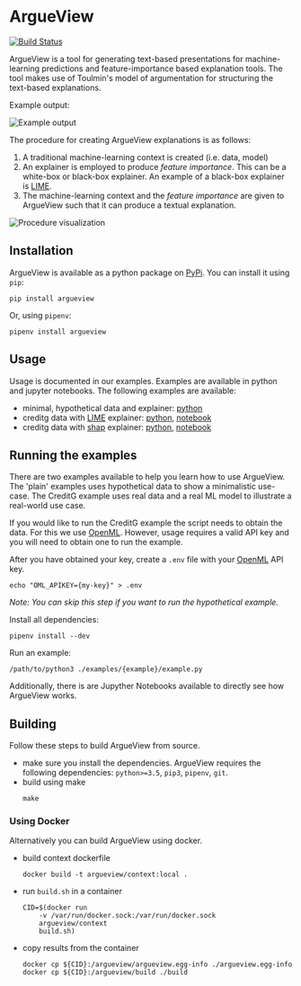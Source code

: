 # ArgueView
[![Build Status](https://jenkins.tuneblendr.com/job/ArgueView/job/master/badge/icon?style=flat&link=https%3A%2F%2Fjenkins.tuneblendr.com%2Fblue%2Forganizations%2Fjenkins%2FTuneblendr%2Factivity "Build Status")](https://jenkins.tuneblendr.com/blue/organizations/jenkins/ArgueView/activity)

ArgueView is a tool for generating text-based presentations for machine-learning predictions and feature-importance based explanation tools. The tool makes use of Toulmin's model of argumentation for structuring the text-based explanations.

Example output:

![Example output](https://github.com/sophiahadash/argueview/blob/master/screenshots/scr1.png?raw=true)


The procedure for creating ArgueView explanations is as follows:
1. A traditional machine-learning context is created (i.e. data, model)
2. An explainer is employed to produce *feature importance*. This can be a white-box or black-box explainer. An example of a black-box explainer is [LIME](https://github.com/marcotcr/lime).
3. The machine-learning context and the *feature importance* are given to ArgueView such that it can produce a textual explanation.

![Procedure visualization](https://github.com/sophiahadash/argueview/blob/master/screenshots/model.png?raw=true)

## Installation

ArgueView is available as a python package on [PyPi](https://pypi.org/manage/projects/argueview). You can install it using `pip`:

```
pip install argueview
```

Or, using `pipenv`:

```
pipenv install argueview
```

## Usage

Usage is documented in our examples. Examples are available in python and jupyter notebooks. The following examples are available:

- minimal, hypothetical data and explainer: [python](https://github.com/SophiaHadash/ArgueView/blob/master/examples/fruit_plain/example.py)
- creditg data with [LIME](https://github.com/marcotcr/lime) explainer: [python](https://github.com/SophiaHadash/ArgueView/blob/master/examples/creditg_lime/example.py), [notebook](https://github.com/SophiaHadash/ArgueView/blob/master/examples/creditg_lime/example.ipynb)
- creditg data with [shap](https://github.com/slundberg/shap) explainer: [python](https://github.com/SophiaHadash/ArgueView/blob/master/examples/creditg_shap/example.py), [notebook](https://github.com/SophiaHadash/ArgueView/blob/master/examples/creditg_shap/example.ipynb)

## Running the examples

There are two examples available to help you learn how to use ArgueView. The 'plain' examples uses hypothetical data to show a minimalistic use-case. The CreditG example uses real data and a real ML model to illustrate a real-world use case.

If you would like to run the CreditG example the script needs to obtain the data. For this we use [OpenML](https://www.openml.org/). However, usage requires a valid API key and you will need to obtain one to run the example.

After you have obtained your key, create a `.env` file with your [OpenML](https://www.openml.org/) API key. 

```
echo "OML_APIKEY={my-key}" > .env
```
*Note: You can skip this step if you want to run the hypothetical example.*

Install all dependencies:

```
pipenv install --dev
```

Run an example:

```
/path/to/python3 ./examples/{example}/example.py
```

Additionally, there is are Jupyther Notebooks available to directly see how ArgueView works.

## Building

Follow these steps to build ArgueView from source.

- make sure you install the dependencies. ArgueView requires the following dependencies: `python>=3.5`, `pip3`, `pipenv`, `git`.
- build using make
    ``` 
    make
    ```

### Using Docker

Alternatively you can build ArgueView using docker.

- build context dockerfile
    ```
    docker build -t argueview/context:local .
    ```
- run `build.sh` in a container
    ```
    CID=$(docker run 
        -v /var/run/docker.sock:/var/run/docker.sock
        argueview/context
        build.sh)
    ```
- copy results from the container
    ```
    docker cp ${CID}:/argueview/argueview.egg-info ./argueview.egg-info
    docker cp ${CID}:/argueview/build ./build
    ```
